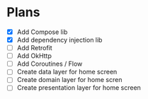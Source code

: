 # Plans

- [X] Add Compose lib
- [X] Add dependency injection lib
- [ ] Add Retrofit
- [ ] Add OkHttp
- [ ] Add Coroutines / Flow
- [ ] Create data layer for home screen
- [ ] Create domain layer for home scren
- [ ] Create presentation layer for home screen
